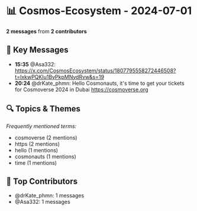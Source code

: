 # 📊 Cosmos-Ecosystem - 2024-07-01
**2 messages** from **2 contributors**

## 💬 Key Messages
- **15:35** @Asa332: https://x.com/CosmosEcosystem/status/1807795558272446508?t=IxkwPQKIu1ByPkpMNydRvw&s=19
- **20:24** @drKate_phmn: Hello Cosmonauts, it's time to get your tickets for Cosmoverse 2024 in Dubai https://cosmoverse.org

## 🔍 Topics & Themes
*Frequently mentioned terms:*
- cosmoverse (2 mentions)
- https (2 mentions)
- hello (1 mentions)
- cosmonauts (1 mentions)
- time (1 mentions)

## 👥 Top Contributors
- @drKate_phmn: 1 messages
- @Asa332: 1 messages